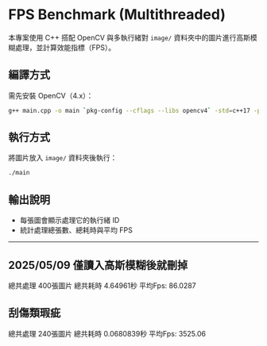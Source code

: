 # FPS Benchmark (Multithreaded)

本專案使用 C++ 搭配 OpenCV 與多執行緒對 `image/` 資料夾中的圖片進行高斯模糊處理，並計算效能指標（FPS）。

## 編譯方式

需先安裝 OpenCV（4.x）：

```bash
g++ main.cpp -o main `pkg-config --cflags --libs opencv4` -std=c++17 -pthread
```

##  執行方式

將圖片放入 `image/` 資料夾後執行：

```bash
./main
```

##  輸出說明

- 每張圖會顯示處理它的執行緒 ID
- 統計處理總張數、總耗時與平均 FPS

---

##  2025/05/09 僅讀入高斯模糊後就刪掉


總共處理  400張圖片
總共耗時  4.64961秒
平均Fps: 86.0287


##  刮傷類瑕疵

總共處理  240張圖片
總共耗時  0.0680839秒
平均Fps: 3525.06

